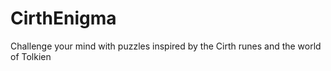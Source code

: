 # CirthEnigma
Challenge your mind with puzzles inspired by the Cirth runes and the world of Tolkien
